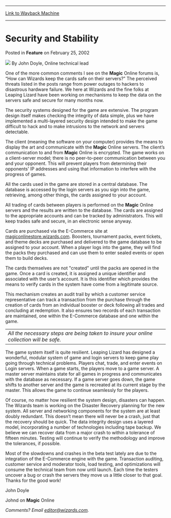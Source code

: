 
---
[Link to Wayback Machine](https://web.archive.org/web/20160113072059/http://magic.wizards.com/en/articles/archive/feature/security-and-stability-2002-02-25)

[_metadata_:wayback_url]:- "http://magic.wizards.com/en/articles/archive/feature/security-and-stability-2002-02-25"
[_metadata_:wayback_raw_url]:- "https://web.archive.org/web/20160113072059id_/http://magic.wizards.com/en/articles/archive/feature/security-and-stability-2002-02-25"
[_metadata_:wayback_capture_timestamp]:- "2016-01-13 07:20:59+00:00"
[_metadata_:description]:- "One of the more common comments I see on the Magic Online forums is, “How can Wizards keep the cards safe on their servers?” The perceived threats listed in the posts range from power outages to hackers to disastrous hardware failure. We here at Wizards and the fine folks at Leaping Lizard have been working on mechanisms to keep the data on the servers safe and secure for many months now."
[_metadata_:generator]:- "Drupal 7 (http://drupal.org)"
---


Security and Stability
======================



 Posted in **Feature**
 on February 25, 2002 






![](https://media.magic.wizards.com/styles/auth_small/public/generic-avatar-150_293.png)
By John Doyle, Online technical lead











One of the more common comments I see on the **Magic** Online forums is, “How can Wizards keep the cards safe on their servers?” The perceived threats listed in the posts range from power outages to hackers to disastrous hardware failure. We here at Wizards and the fine folks at Leaping Lizard have been working on mechanisms to keep the data on the servers safe and secure for many months now.

The security systems designed for the game are extensive. The program design itself makes checking the integrity of data simple, plus we have implemented a multi-layered security design intended to make the game difficult to hack and to make intrusions to the network and servers detectable.

The client (meaning the software on your computer) provides the means to display the art and communicate with the **Magic** Online servers. The client’s communication to and from **Magic** Online is encrypted. The game works on a client-server model; there is no peer-to-peer communication between you and your opponent. This will prevent players from determining their opponents' IP addresses and using that information to interfere with the progress of games.

All the cards used in the game are stored in a central database. The database is accessed by the login servers as you sign into the game, retrieving, among other things, the cards assigned to your account.

All trading of cards between players is performed on the **Magic** Online servers and the results are written to the database. The cards are assigned to the appropriate accounts and can be tracked by administrators. This will keep trades safe and secure, in an electronic sense anyway.

Cards are purchased via the E-Commerce site at [magiconlinestore.wizards.com](http://archive.wizards.com/Magic/Magazine/Article.aspx?x=magconlinestore.wizards.com). Boosters, tournament packs, event tickets, and theme decks are purchased and delivered to the game database to be assigned to your account. When a player logs into the game, they will find the packs they purchased and can use them to enter sealed events or open them to build decks.

The cards themselves are not "created" until the packs are opened in the game. Once a card is created, it is assigned a unique identifier and associated with the user’s account. It is this identifier which provides the means to verify cards in the system have come from a legitimate source.

This mechanism creates an audit trail by which a customer service representative can track a transaction from the purchase through the creation of cards from an individual booster or deck following all trades and concluding at redemption. It also ensures two records of each transaction are maintained, one within the E-Commerce database and one within the game.



|  |
| --- |
| *All the necessary steps are being taken to insure your online collection will be safe.* |

The game system itself is quite resilient. Leaping Lizard has designed a wonderful, modular system of game and login servers to keep game play going through technical problems. Players chat, trade, and enter events on Login servers. When a game starts, the players move to a game server. A master server maintains state for all games in progress and communicates with the database as necessary. If a game server goes down, the game shifts to another server and the game is recreated at its current stage by the master. This allows the game to continue seamlessly for the players.

Of course, no matter how resilient the system design, disasters can happen. The Wizards team is working on the Disaster Recovery planning for the new system. All server and networking components for the system are at least doubly redundant. This doesn’t mean there will never be a crash, just that the recovery should be quick. The data integrity design uses a layered model, incorporating a number of technologies including tape backup. We believe we can recover data from a major crash to within a tolerance of fifteen minutes. Testing will continue to verify the methodology and improve the tolerances, if possible.

Most of the slowdowns and crashes in the beta test lately are due to the integration of the E-Commerce engine with the game. Transaction auditing, customer service and moderator tools, load testing, and optimizations will consume the technical team from now until launch. Each time the testers uncover a bug or crash the servers they move us a little closer to that goal. Thanks for the good work!

John Doyle  

Johnd on **Magic** Online

*Comments? Email editor@wizards.com.*







